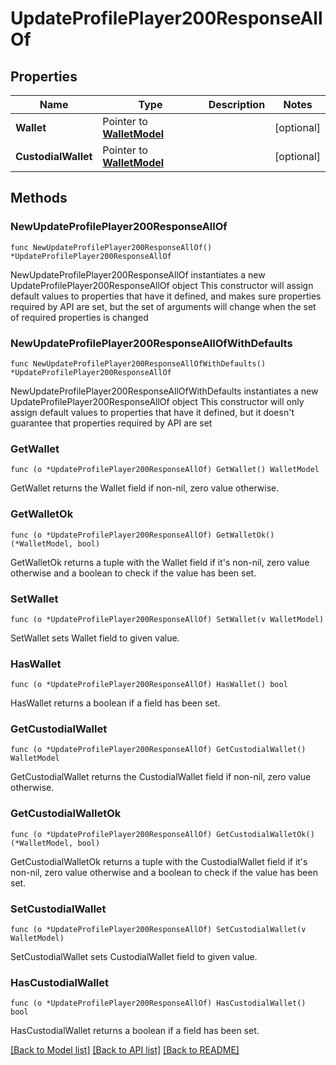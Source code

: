 # UpdateProfilePlayer200ResponseAllOf

## Properties

Name | Type | Description | Notes
------------ | ------------- | ------------- | -------------
**Wallet** | Pointer to [**WalletModel**](WalletModel.md) |  | [optional] 
**CustodialWallet** | Pointer to [**WalletModel**](WalletModel.md) |  | [optional] 

## Methods

### NewUpdateProfilePlayer200ResponseAllOf

`func NewUpdateProfilePlayer200ResponseAllOf() *UpdateProfilePlayer200ResponseAllOf`

NewUpdateProfilePlayer200ResponseAllOf instantiates a new UpdateProfilePlayer200ResponseAllOf object
This constructor will assign default values to properties that have it defined,
and makes sure properties required by API are set, but the set of arguments
will change when the set of required properties is changed

### NewUpdateProfilePlayer200ResponseAllOfWithDefaults

`func NewUpdateProfilePlayer200ResponseAllOfWithDefaults() *UpdateProfilePlayer200ResponseAllOf`

NewUpdateProfilePlayer200ResponseAllOfWithDefaults instantiates a new UpdateProfilePlayer200ResponseAllOf object
This constructor will only assign default values to properties that have it defined,
but it doesn't guarantee that properties required by API are set

### GetWallet

`func (o *UpdateProfilePlayer200ResponseAllOf) GetWallet() WalletModel`

GetWallet returns the Wallet field if non-nil, zero value otherwise.

### GetWalletOk

`func (o *UpdateProfilePlayer200ResponseAllOf) GetWalletOk() (*WalletModel, bool)`

GetWalletOk returns a tuple with the Wallet field if it's non-nil, zero value otherwise
and a boolean to check if the value has been set.

### SetWallet

`func (o *UpdateProfilePlayer200ResponseAllOf) SetWallet(v WalletModel)`

SetWallet sets Wallet field to given value.

### HasWallet

`func (o *UpdateProfilePlayer200ResponseAllOf) HasWallet() bool`

HasWallet returns a boolean if a field has been set.

### GetCustodialWallet

`func (o *UpdateProfilePlayer200ResponseAllOf) GetCustodialWallet() WalletModel`

GetCustodialWallet returns the CustodialWallet field if non-nil, zero value otherwise.

### GetCustodialWalletOk

`func (o *UpdateProfilePlayer200ResponseAllOf) GetCustodialWalletOk() (*WalletModel, bool)`

GetCustodialWalletOk returns a tuple with the CustodialWallet field if it's non-nil, zero value otherwise
and a boolean to check if the value has been set.

### SetCustodialWallet

`func (o *UpdateProfilePlayer200ResponseAllOf) SetCustodialWallet(v WalletModel)`

SetCustodialWallet sets CustodialWallet field to given value.

### HasCustodialWallet

`func (o *UpdateProfilePlayer200ResponseAllOf) HasCustodialWallet() bool`

HasCustodialWallet returns a boolean if a field has been set.


[[Back to Model list]](../README.md#documentation-for-models) [[Back to API list]](../README.md#documentation-for-api-endpoints) [[Back to README]](../README.md)


